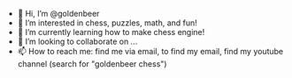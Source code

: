 - 👋 Hi, I’m @goldenbeer
- 👀 I’m interested in chess, puzzles, math, and fun!
- 🌱 I’m currently learning how to make chess engine!
- 💞️ I’m looking to collaborate on ...
- 📫 How to reach me: find me via email, to find my email, find my youtube channel (search for "goldenbeer chess")
<!---
goldenbeer/goldenbeer is a ✨ special ✨ repository because its `README.md` (this file) appears on your GitHub profile.
You can click the Preview link to take a look at your changes.
--->
